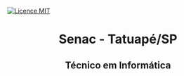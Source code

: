 [![Licence MIT](https://img.shields.io/github/license/andrescristian/SenacTatuape.svg)]()


<h1 align="center">Senac - Tatuapé/SP</h1>

<h2 align="center">Técnico em Informática</h2>
